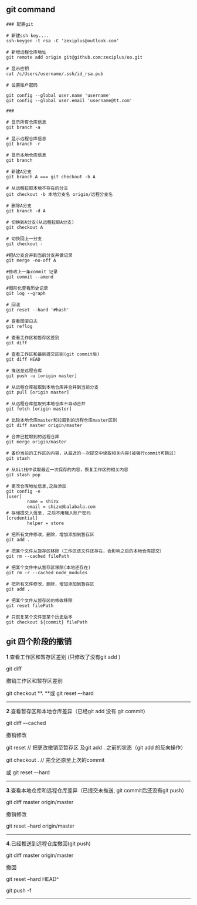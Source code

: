 ## git command

```shell
### 配置git

# 新建ssh key....
ssh-keygen -t rsa -C 'zexiplus@outlook.com'

# 新增远程仓库地址
git remote add origin git@github.com:zexiplus/oo.git         

# 显示密钥
cat /c/Users/username/.ssh/id_rsa.pub 

# 设置账户密码

git config --global user.name 'username'
git config --global user.email 'username@tt.com'

###

# 显示所有仓库信息
git branch -a  

# 显示远程仓库信息
git branch -r

# 显示本地仓库信息
git branch                                   

# 新建A分支
git branch A === git checkout -b A 		      

# 从远程拉取本地不存在的分支
git checkout -b 本地分支名 origin/远程分支名    

# 删除A分支
git branch -d A                              

# 切换到A分支(从远程拉取A分支)
git checkout A                                

# 切换回上一分支
git checkout -                                

#把A分支合并到当前分支并做记录
git merge -no-off A							  

#修改上一条commit 记录
git commit --amend                            

#图形化查看历史记录
git log --graph                               

# 回滚    
git reset --hard '#hash'                             

# 查看回滚日志
git reflog                                    

# 查看工作区和暂存区差别
git diff                                     

# 查看工作区和最新提交区别(git commit后)
git diff HEAD                                 

# 推送至远程仓库
git push -u [origin master]                   

# 从远程仓库拉取到本地仓库并合并到当前分支
git pull [origin master]                      

# 从远程仓库拉取到本地仓库不自动合并
git fetch [origin master]                     

# 比较本地仓库master和拉取到的远程仓库master区别
git diff master origin/master                 

# 合并已拉取到的远程仓库
git merge origin/master                       

# 备份当前的工作区的内容，从最近的一次提交中读取相关内容(被强行commit可跳过)
git stash             

# 从Git栈中读取最近一次保存的内容，恢复工作区的相关内容
git stash pop 	      

# 更改仓库地址信息,之后添加
git config -e         
[user]
        name = shizx	
        email = shizx@balabala.com
# 存储提交人信息, 之后不用输入账户密码
[credential]
		helper = store
		
# 把所有文件修改，删除，增加添加到暂存区
git add . 

# 把某个文件从暂存区移除（工作区该文件还存在，会影响之后的本地仓库提交）
git rm --cached filePath 

# 把某个文件中从暂存区移除(本地还存在)
git rm -r --cached node_modules

# 把所有文件修改，删除，增加添加到暂存区
git add . 

# 把某个文件从暂存区的修改移除
git reset filePath 

# 只恢复某个文件至某个历史版本
git checkout ${commit} filePath 
```



## git 四个阶段的撤销

**1**.查看工作区和暂存区差别  (只修改了没有git add )

git diff

撤销工作区和暂存区差别

git checkout **.    **或  git reset –-hard

------

**2**.查看暂存区和本地仓库差异（已经git add 没有 git commit）

git diff –-cached

撤销修改

git reset    // 把更改撤销至暂存区 及git add . 之前的状态（git add 的反向操作） 

git checkout . // 完全还原至上次的commit 

或 git reset –-hard

------

**3**.查看本地仓库和远程仓库差异（已提交未推送, git commit后还没有git push）

git diff master origin/master

撤销修改

git reset –hard origin/master

------

**4**.已经推送到远程仓库撤回(git push)

git diff master origin/master

撤回

git reset –hard HEAD^ 

git push -f

------







